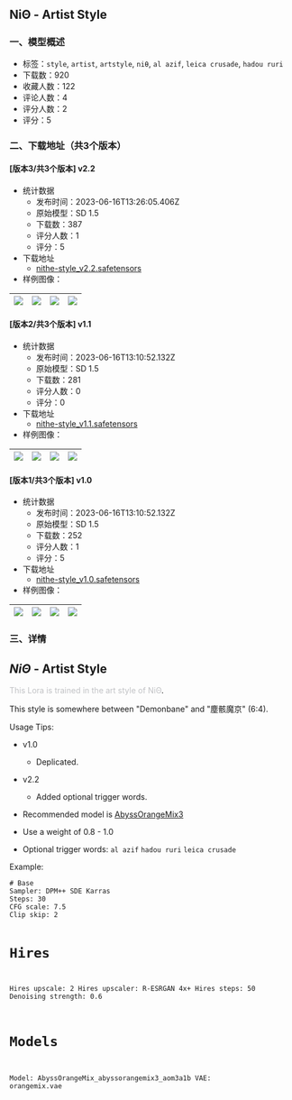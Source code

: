 ## NiΘ - Artist Style
### 一、模型概述

- 标签：`style`, `artist`, `artstyle`, `niθ`, `al azif`, `leica crusade`, `hadou ruri`
- 下载数：920
- 收藏人数：122
- 评论人数：4
- 评分人数：2
- 评分：5

### 二、下载地址（共3个版本）

#### [版本3/共3个版本] v2.2

- 统计数据
  - 发布时间：2023-06-16T13:26:05.406Z
  - 原始模型：SD 1.5
  - 下载数：387
  - 评分人数：1
  - 评分：5
- 下载地址
  - [nithe-style_v2.2.safetensors](https://civitai.com/api/download/models/97253)
- 样例图像：

| <img src="https://image.civitai.com/xG1nkqKTMzGDvpLrqFT7WA/190dd847-cbd8-414c-80a3-6a5f100b5038/width=450/1166475.jpeg" /> | <img src="https://image.civitai.com/xG1nkqKTMzGDvpLrqFT7WA/f8e557a5-0172-42db-b017-b58b531c410a/width=450/1166471.jpeg" /> | <img src="https://image.civitai.com/xG1nkqKTMzGDvpLrqFT7WA/67c3fc24-6c02-4ea5-bd4b-19d2053a6544/width=450/1166477.jpeg" /> | <img src="https://image.civitai.com/xG1nkqKTMzGDvpLrqFT7WA/28a24a37-0a17-423d-b010-8ecd9d97bb0f/width=450/1166476.jpeg" /> |
| ---- | ---- | ---- | ---- |

#### [版本2/共3个版本] v1.1

- 统计数据
  - 发布时间：2023-06-16T13:10:52.132Z
  - 原始模型：SD 1.5
  - 下载数：281
  - 评分人数：0
  - 评分：0
- 下载地址
  - [nithe-style_v1.1.safetensors](https://civitai.com/api/download/models/95581)
- 样例图像：

| <img src="https://image.civitai.com/xG1nkqKTMzGDvpLrqFT7WA/7e86bf6f-e5a3-4762-a9f7-f83320e60a9b/width=450/1137719.jpeg" /> | <img src="https://image.civitai.com/xG1nkqKTMzGDvpLrqFT7WA/9f3ad9b1-5509-4bc6-9936-2e104b77203b/width=450/1137723.jpeg" /> | <img src="https://image.civitai.com/xG1nkqKTMzGDvpLrqFT7WA/9c84e801-ab3a-4354-ad84-7c03a23e6955/width=450/1137721.jpeg" /> | <img src="https://image.civitai.com/xG1nkqKTMzGDvpLrqFT7WA/67adef85-d904-4380-a826-5f78ce6e41db/width=450/1137720.jpeg" /> |
| ---- | ---- | ---- | ---- |

#### [版本1/共3个版本] v1.0

- 统计数据
  - 发布时间：2023-06-16T13:10:52.132Z
  - 原始模型：SD 1.5
  - 下载数：252
  - 评分人数：1
  - 评分：5
- 下载地址
  - [nithe-style_v1.0.safetensors](https://civitai.com/api/download/models/95155)
- 样例图像：

| <img src="https://image.civitai.com/xG1nkqKTMzGDvpLrqFT7WA/06ed6995-762a-4657-ac17-b39b279bd36d/width=450/1130629.jpeg" /> | <img src="https://image.civitai.com/xG1nkqKTMzGDvpLrqFT7WA/225e5d6b-78b7-4ef3-b422-963c4d9596ff/width=450/1130630.jpeg" /> | <img src="https://image.civitai.com/xG1nkqKTMzGDvpLrqFT7WA/9294a1c7-6df7-4c26-816a-ba2dbddc89c5/width=450/1130632.jpeg" /> | <img src="https://image.civitai.com/xG1nkqKTMzGDvpLrqFT7WA/a91d7dd1-3402-4862-9293-a4d0bbd4395b/width=450/1130633.jpeg" /> |
| ---- | ---- | ---- | ---- |


### 三、详情
<h2 id="heading-12"><em>NiΘ</em> - Artist Style</h2><p><span style="color:rgb(193, 194, 197)">This Lora is trained in the art style of NiΘ</span>.</p><p>This style is somewhere between "Demonbane" and "塵骸魔京" (6:4).</p><p></p><p>Usage Tips:</p><ul><li><p>v1.0</p><ul><li><p>Deplicated.</p></li></ul></li><li><p>v2.2</p><ul><li><p>Added optional trigger words.</p></li></ul></li></ul><ul><li><p>Recommended model is <a target="_blank" rel="ugc" href="https://civitai.com/models/9942">AbyssOrangeMix3</a></p></li><li><p>Use a weight of 0.8 - 1.0</p></li><li><p>Optional trigger words: <code>al azif</code> <code>hadou ruri</code> <code>leica crusade</code></p></li></ul><p>Example:</p><pre><code># Base
Sampler: DPM++ SDE Karras
Steps: 30
CFG scale: 7.5
Clip skip: 2

# Hires
Hires upscale: 2
Hires upscaler: R-ESRGAN 4x+
Hires steps: 50
Denoising strength: 0.6

# Models
Model: AbyssOrangeMix_abyssorangemix3_aom3a1b
VAE: orangemix.vae</code></pre>